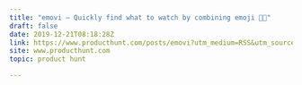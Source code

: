 ```yaml
---
title: "emovi — Quickly find what to watch by combining emoji 🤔🔞"
draft: false
date: 2019-12-21T08:18:28Z
link: https://www.producthunt.com/posts/emovi?utm_medium=RSS&utm_source=hune
site: www.producthunt.com
topic: product hunt  

---
```

